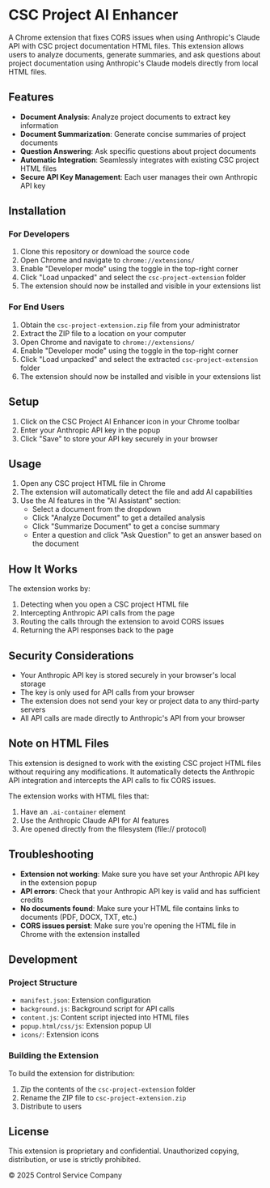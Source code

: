 # CSC Project AI Enhancer

A Chrome extension that fixes CORS issues when using Anthropic's Claude API with CSC project documentation HTML files. This extension allows users to analyze documents, generate summaries, and ask questions about project documentation using Anthropic's Claude models directly from local HTML files.

## Features

- **Document Analysis**: Analyze project documents to extract key information
- **Document Summarization**: Generate concise summaries of project documents
- **Question Answering**: Ask specific questions about project documents
- **Automatic Integration**: Seamlessly integrates with existing CSC project HTML files
- **Secure API Key Management**: Each user manages their own Anthropic API key

## Installation

### For Developers

1. Clone this repository or download the source code
2. Open Chrome and navigate to `chrome://extensions/`
3. Enable "Developer mode" using the toggle in the top-right corner
4. Click "Load unpacked" and select the `csc-project-extension` folder
5. The extension should now be installed and visible in your extensions list

### For End Users

1. Obtain the `csc-project-extension.zip` file from your administrator
2. Extract the ZIP file to a location on your computer
3. Open Chrome and navigate to `chrome://extensions/`
4. Enable "Developer mode" using the toggle in the top-right corner
5. Click "Load unpacked" and select the extracted `csc-project-extension` folder
6. The extension should now be installed and visible in your extensions list

## Setup

1. Click on the CSC Project AI Enhancer icon in your Chrome toolbar
2. Enter your Anthropic API key in the popup
3. Click "Save" to store your API key securely in your browser

## Usage

1. Open any CSC project HTML file in Chrome
2. The extension will automatically detect the file and add AI capabilities
3. Use the AI features in the "AI Assistant" section:
   - Select a document from the dropdown
   - Click "Analyze Document" to get a detailed analysis
   - Click "Summarize Document" to get a concise summary
   - Enter a question and click "Ask Question" to get an answer based on the document

## How It Works

The extension works by:

1. Detecting when you open a CSC project HTML file
2. Intercepting Anthropic API calls from the page
3. Routing the calls through the extension to avoid CORS issues
4. Returning the API responses back to the page

## Security Considerations

- Your Anthropic API key is stored securely in your browser's local storage
- The key is only used for API calls from your browser
- The extension does not send your key or project data to any third-party servers
- All API calls are made directly to Anthropic's API from your browser

## Note on HTML Files

This extension is designed to work with the existing CSC project HTML files without requiring any modifications. It automatically detects the Anthropic API integration and intercepts the API calls to fix CORS issues.

The extension works with HTML files that:
1. Have an `.ai-container` element
2. Use the Anthropic Claude API for AI features
3. Are opened directly from the filesystem (file:// protocol)

## Troubleshooting

- **Extension not working**: Make sure you have set your Anthropic API key in the extension popup
- **API errors**: Check that your Anthropic API key is valid and has sufficient credits
- **No documents found**: Make sure your HTML file contains links to documents (PDF, DOCX, TXT, etc.)
- **CORS issues persist**: Make sure you're opening the HTML file in Chrome with the extension installed

## Development

### Project Structure

- `manifest.json`: Extension configuration
- `background.js`: Background script for API calls
- `content.js`: Content script injected into HTML files
- `popup.html/css/js`: Extension popup UI
- `icons/`: Extension icons

### Building the Extension

To build the extension for distribution:

1. Zip the contents of the `csc-project-extension` folder
2. Rename the ZIP file to `csc-project-extension.zip`
3. Distribute to users

## License

This extension is proprietary and confidential. Unauthorized copying, distribution, or use is strictly prohibited.

© 2025 Control Service Company
